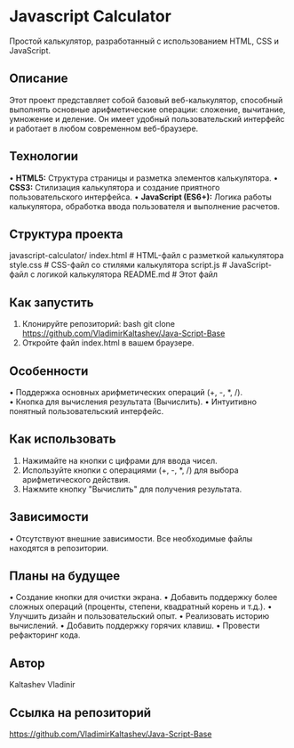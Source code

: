 # Javascript Calculator

Простой калькулятор, разработанный с использованием HTML, CSS и JavaScript.

## Описание

Этот проект представляет собой базовый веб-калькулятор, способный выполнять основные арифметические операции: сложение, вычитание, умножение и деление. Он имеет удобный пользовательский интерфейс и работает в любом современном веб-браузере.

## Технологии

•   **HTML5:** Структура страницы и разметка элементов калькулятора.
•   **CSS3:** Стилизация калькулятора и создание приятного пользовательского интерфейса.
•   **JavaScript (ES6+):** Логика работы калькулятора, обработка ввода пользователя и выполнение расчетов.

## Структура проекта
javascript-calculator/
index.html      # HTML-файл с разметкой калькулятора
style.css       # CSS-файл со стилями калькулятора
script.js       # JavaScript-файл с логикой калькулятора
README.md       # Этот файл

## Как запустить

1.  Клонируйте репозиторий:
bash
    git clone https://github.com/VladimirKaltashev/Java-Script-Base    
2.  Откройте файл index.html в вашем браузере.

## Особенности

•   Поддержка основных арифметических операций (+, -, \*, /).
<br>
•   Кнопка для вычисления результата (Вычислить).
•   Интуитивно понятный пользовательский интерфейс.

## Как использовать

1.  Нажимайте на кнопки с цифрами для ввода чисел.
2.  Используйте кнопки с операциями (+, -, \*, /) для выбора арифметического действия.
3.  Нажмите кнопку "Вычислить" для получения результата.

## Зависимости

•   Отсутствуют внешние зависимости. Все необходимые файлы находятся в репозитории.

## Планы на будущее
•   Создание кнопки для очистки экрана.
•   Добавить поддержку более сложных операций (проценты, степени, квадратный корень и т.д.).
•   Улучшить дизайн и пользовательский опыт.
•   Реализовать историю вычислений.
•   Добавить поддержку горячих клавиш.
•   Провести рефакторинг кода.

## Автор
Kaltashev Vladinir

## Ссылка на репозиторий
https://github.com/VladimirKaltashev/Java-Script-Base 


